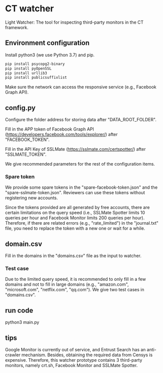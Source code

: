 # CT watcher
Light Watcher: The tool for inspecting third-party monitors in the CT framework.

## Environment configuration

Install python3 (we use Python 3.7) and pip. 

```bash
pip install psycopg2-binary
pip install pyOpenSSL
pip install urllib3
pip install publicsuffixlist
```

Make sure the network can access the responsive service (e.g., Facebook Graph API).

## config.py

Configure the folder address for storing data after "DATA_ROOT_FOLDER".

Fill in the APP token of Facebook Graph API (https://developers.facebook.com/tools/explorer/) after "FACEBOOK_TOKEN".

Fill in the API Key of SSLMate (https://sslmate.com/certspotter/) after "SSLMATE_TOKEN".

We give recommended parameters for the rest of the configuration items.

### Spare token

We provide some spare tokens in the "spare-facebook-token.json" and the "spare-sslmate-token.json". Reviewers can use these tokens without registering new accounts.

Since the tokens provided are all generated by free accounts, there are certain limitations on the query speed (i.e., SSLMate Spotter limits 10 queries per hour and Facebook Monitor limits 200 queries per hour). Therefore, if there are related errors (e.g., "rate_limited") in the "journal.txt" file, you need to replace the token with a new one or wait for a while.

## domain.csv

Fill in the domains in the "domains.csv" file as the input to watcher.

### Test case

Due to the limited query speed, it is recommended to only fill in a few domains and not to fill in large domains (e.g., "amazon.com", "microsoft.com", "netflix.com", "qq.com"). We give two test cases in "domains.csv".

## run code

python3 main.py

## tips

Google Monitor is currently out of service, and Entrust Search has an anti-crawler mechanism. Besides, obtaining the required data from Censys is expensive.
Therefore, this watcher prototype contains 3 third-party monitors, namely crt.sh, Facebook Monitor and SSLMate Spotter. 

